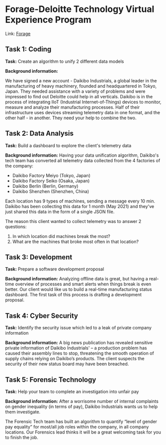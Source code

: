 # Forage-Deloitte Technology Virtual Experience Program

Link: [Forage](https://www.theforage.com/virtual-internships/prototype/YPWCiGNTkr6QxcpEu/Deloitte-STEM-Virtual-Experience-Program)

## Task 1: Coding
**Task:** Create an algorithm to unify 2 different data models

**Background information:** 

We have signed a new account - Daikibo Industrials, a global leader in the manufacturing of heavy machinery, founded and headquartered in Tokyo, Japan. They needed assistance with a variety of problems and were impressed to find out Deloitte could help in all verticals. Daikibo is in the process of integrating IIoT (Industrial Internet-of-Things) devices to monitor, measure and analyze their manufacturing processes. Half of their infrastructure uses devices streaming telemetry data in one format, and the other half - in another. They need your help to combine the two.

## Task 2: Data Analysis
**Task:** Build a dashboard to explore the client's telemetry data

**Background information:** 
Having your data unification algorithm, Daikibo's tech team has converted all telemetry data collected from the 4 factories of the company:

- Daikibo Factory Meiyo (Tokyo, Japan)
- Daikibo Factory Seiko (Osaka, Japan)
- Daikibo Berlin (Berlin, Germany)
- Daikibo Shenzhen (Shenzhen, China)

Each location has 9 types of machines, sending a message every 10 min. Daikibo has been collecting this data for 1 month (May 2021) and they've just shared this data in the form of a single JSON file.

The reason this client wanted to collect telemetry was to answer 2 questions:

1. In which location did machines break the most?
2. What are the machines that broke most often in that location?

## Task 3: Development
**Task:** Prepare a software development proposal

**Background information:** 
Analyzing offline data is great, but having a real-time overview of processes and smart alerts when things break is even better. Our client would like us to build a real-time manufacturing status dashboard. The first task of this process is drafting a development proposal. 

## Task 4: Cyber Security
**Task:** Identify the security issue which led to a leak of private company information

**Background information:** 
A big news publication has revealed sensitive private information of Daikibo Industrials' – a production problem has caused their assembly lines to stop, threatening the smooth operation of supply chains relying on Daikibo’s products. The client suspects the security of their new status board may have been breached.

## Task 5: Forensic Technology
**Task:** Help your team to complete an investigation into unfair pay

**Background information:** 
After a worrisome number of internal complaints on gender inequality (in terms of pay), Daikibo Industrials wants us to help them investigate.

The Forensic Tech team has built an algorithm to quantify “level of gender pay equality” for most/all job roles within the company, in all company locations. Our Forensics lead thinks it will be a great welcoming task for you to finish the job.

